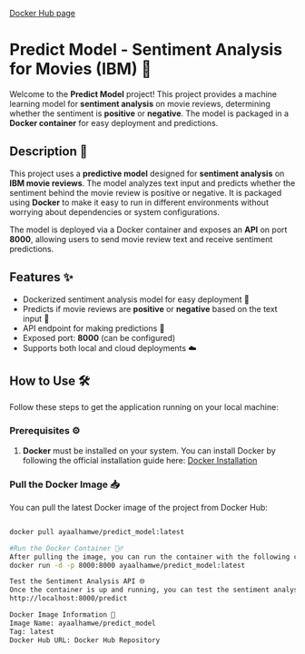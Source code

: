 [Docker Hub page](https://hub.docker.com/r/ayaalhamwe/predict_model)

# Predict Model - Sentiment Analysis for Movies (IBM) 🚀

Welcome to the **Predict Model** project! This project provides a machine learning model for **sentiment analysis** on movie reviews, determining whether the sentiment is **positive** or **negative**. The model is packaged in a **Docker container** for easy deployment and predictions.

## Description 📖

This project uses a **predictive model** designed for **sentiment analysis** on **IBM movie reviews**. The model analyzes text input and predicts whether the sentiment behind the movie review is positive or negative. It is packaged using **Docker** to make it easy to run in different environments without worrying about dependencies or system configurations.

The model is deployed via a Docker container and exposes an **API** on port **8000**, allowing users to send movie review text and receive sentiment predictions.

## Features ✨

- Dockerized sentiment analysis model for easy deployment 🚢
- Predicts if movie reviews are **positive** or **negative** based on the text input 🎥
- API endpoint for making predictions 📡
- Exposed port: **8000** (can be configured)
- Supports both local and cloud deployments ☁️

## How to Use 🛠️

Follow these steps to get the application running on your local machine:

### Prerequisites ⚙️

1. **Docker** must be installed on your system. You can install Docker by following the official installation guide here: [Docker Installation](https://docs.docker.com/get-docker/)

### Pull the Docker Image 📥

You can pull the latest Docker image of the project from Docker Hub:

```bash

docker pull ayaalhamwe/predict_model:latest

#Run the Docker Container 🏃‍♂️
After pulling the image, you can run the container with the following command
docker run -d -p 8000:8000 ayaalhamwe/predict_model:latest

Test the Sentiment Analysis API 🌐
Once the container is up and running, you can test the sentiment analysis API by sending a POST request to:
http://localhost:8000/predict

Docker Image Information 🐳
Image Name: ayaalhamwe/predict_model
Tag: latest
Docker Hub URL: Docker Hub Repository

